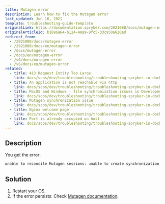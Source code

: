 ```yaml
---
title: Mutagen error
description: Learn how to fix the Mutagen error
last_updated: Jun 16, 2021
template: troubleshooting-guide-template
originalLink: https://documentation.spryker.com/2021080/docs/mutagen-error
originalArticleId: b1896a64-b124-48a9-9fc5-33c950a620ad
redirect_from:
  - /2021080/docs/mutagen-error
  - /2021080/docs/en/mutagen-error
  - /docs/mutagen-error
  - /docs/en/mutagen-error
  - /v6/docs/mutagen-error
  - /v6/docs/en/mutagen-error
related:
  - title: 413 Request Entity Too Large
    link: docs/scos/dev/troubleshooting/troubleshooting-spryker-in-docker-issues/troubleshooting-running-applications-in-docker/413-request-entity-too-large.html
  - title: An application is not reachable via http
    link: docs/scos/dev/troubleshooting/troubleshooting-spryker-in-docker-issues/troubleshooting-running-applications-in-docker/an-application-is-not-reachable-via-http.html
  - title: MacOS and Windows - file synchronization issues in Development mode
    link: docs/scos/dev/troubleshooting/troubleshooting-spryker-in-docker-issues/troubleshooting-running-applications-in-docker/macos-and-windows-file-synchronization-issues-in-development-mode.html
  - title: Mutagen synchronization issue
    link: docs/scos/dev/troubleshooting/troubleshooting-spryker-in-docker-issues/troubleshooting-running-applications-in-docker/mutagen-synchronization-issue.html
  - title: Nginx welcome page
    link: docs/scos/dev/troubleshooting/troubleshooting-spryker-in-docker-issues/troubleshooting-running-applications-in-docker/nginx-welcome-page.html
  - title: Port is already occupied on host
    link: docs/scos/dev/troubleshooting/troubleshooting-spryker-in-docker-issues/troubleshooting-running-applications-in-docker/port-is-already-occupied-on-host.html
---
```


## Description

You get the error:

```bash
unable to reconcile Mutagen sessions: unable to create synchronization session (spryker-dev-codebase): unable to connect to beta: unable to connect to endpoint: unable to dial agent endpoint: unable to create agent command: unable to probe container: container probing failed under POSIX hypothesis (signal: killed) and Windows hypothesis (signal: killed)
```

## Solution

1. Restart your OS.
2. If the error persists: Check [Mutagen documentation](https://mutagen.io/documentation/introduction).
